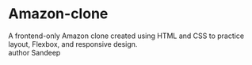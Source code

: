 # Amazon-clone
A frontend-only Amazon clone created using HTML and CSS to practice layout, Flexbox, and responsive design.
<br>
author Sandeep
